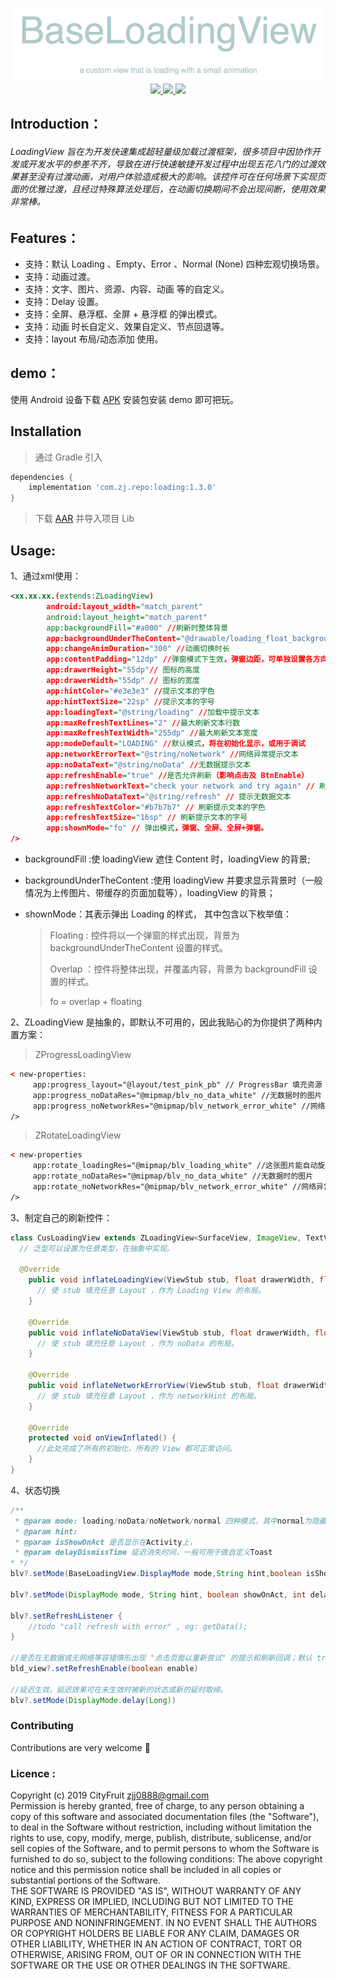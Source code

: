 <p align="center" >
   <img src = "https://github.com/ZBL-Kiven/loadingView/raw/master/demo/title.png"/>
   <br>
   <a href = "https://developer.android.google.cn/">
      <img src = "https://img.shields.io/static/v1?label=platform&message=Android&color=6bf"/>
   </a>
   <a href = "https://github.com/ZBL-Kiven">
      <img src = "https://img.shields.io/static/v1?label=author&message=ZJJ&color=9cf"/>
  </a>
  <a href = "https://github.com/ZBL-Kiven/loadingView/raw/master/demo/demo.apk">
      <img src = "https://img.shields.io/static/v1?label=Newest&message=1.3.0&color=cce"/>
  </a>
</p>


## Introduction：

###### LoadingView 旨在为开发快速集成超轻量级加载过渡框架，很多项目中因协作开发或开发水平的参差不齐，导致在进行快速敏捷开发过程中出现五花八门的过渡效果甚至没有过渡动画，对用户体验造成极大的影响。该控件可在任何场景下实现页面的优雅过渡，且经过特殊算法处理后，在动画切换期间不会出现间断，使用效果非常棒。


## Features：

* 支持：默认 Loading 、Empty、Error 、Normal (None) 四种宏观切换场景。
* 支持：动画过渡。
* 支持：文字、图片、资源、内容、动画 等的自定义。
* 支持：Delay 设置。
* 支持：全屏、悬浮框、全屏 + 悬浮框 的弹出模式。
* 支持：动画 时长自定义、效果自定义、节点回退等。
* 支持：layout 布局/动态添加 使用。

## demo：

使用 Android 设备下载 [APK](https://github.com/ZBL-Kiven/loadingView/raw/master/demo/demo.apk) 安装包安装 demo 即可把玩。

## Installation



> 通过 Gradle 引入

```groovy
dependencies {
    implementation 'com.zj.repo:loading:1.3.0'
}
```

> 下载 [AAR]() 并导入项目 Lib

## Usage:
1、通过xml使用：

```xml
<xx.xx.xx.(extends:ZLoadingView)
        android:layout_width="match_parent"
        android:layout_height="match_parent"
        app:backgroundFill="#a000" //刷新时整体背景
        app:backgroundUnderTheContent="@drawable/loading_float_background" //弹窗背景
        app:changeAnimDuration="300" //动画切换时长
        app:contentPadding="12dp" //弹窗模式下生效，弹窗边距，可单独设置各方向。
        app:drawerHeight="55dp"// 图标的高度
        app:drawerWidth="55dp" // 图标的宽度
        app:hintColor="#e3e3e3" //提示文本的字色
        app:hintTextSize="22sp" //提示文本的字号
        app:loadingText="@string/loading" //加载中提示文本
        app:maxRefreshTextLines="2" //最大刷新文本行数
        app:maxRefreshTextWidth="255dp" //最大刷新文本宽度
        app:modeDefault="LOADING" //默认模式，将在初始化显示，或用于调试
        app:networkErrorText="@string/noNetwork" //网络异常提示文本
        app:noDataText="@string/noData" //无数据提示文本
        app:refreshEnable="true" //是否允许刷新（影响点击及 BtnEnable）
        app:refreshNetworkText="check your network and try again" // 刷新提示网络异常文本
        app:refreshNoDataText="@string/refresh" // 提示无数据文本
        app:refreshTextColor="#b7b7b7" // 刷新提示文本的字色
        app:refreshTextSize="16sp" // 刷新提示文本的字号
        app:shownMode="fo" // 弹出模式，弹窗、全屏、全屏+弹窗。
/>
```

* backgroundFill :使 loadingView 遮住 Content 时，loadingView 的背景;

* backgroundUnderTheContent :使用 loadingView 并要求显示背景时（一般情况为上传图片、带缓存的页面加载等），loadingView 的背景；

* shownMode：其表示弹出 Loading 的样式， 其中包含以下枚举值：

  > Floating : 控件将以一个弹窗的样式出现，背景为  backgroundUnderTheContent 设置的样式。
  >
  > Overlap ：控件将整体出现，并覆盖内容，背景为 backgroundFill 设置的样式。
  >
  > fo = overlap + floating

2、ZLoadingView 是抽象的，即默认不可用的，因此我贴心的为你提供了两种内置方案：

> ZProgressLoadingView

```xml
< new-properties:
     app:progress_layout="@layout/test_pink_pb" // ProgressBar 填充资源
     app:progress_noDataRes="@mipmap/blv_no_data_white" //无数据时的图片
     app:progress_noNetworkRes="@mipmap/blv_network_error_white" //网络异常时的图片
/>
```

>ZRotateLoadingView

```xml
< new-properties
     app:rotate_loadingRes="@mipmap/blv_loading_white" //这张图片能自动旋转。
     app:rotate_noDataRes="@mipmap/blv_no_data_white" //无数据时的图片
     app:rotate_noNetworkRes="@mipmap/blv_network_error_white" //网络异常时的图片
/>
```

3、制定自己的刷新控件：

```java
class CusLoadingView extends ZLoadingView<SurfaceView, ImageView, TextView> {
  // 泛型可以设置为任意类型，在抽象中实现。
  
  @Override
    public void inflateLoadingView(ViewStub stub, float drawerWidth, float drawerHeight) {
      // 使 stub 填充任意 Layout ，作为 Loading View 的布局。
    }

    @Override
    public void inflateNoDataView(ViewStub stub, float drawerWidth, float drawerHeight) {
      // 使 stub 填充任意 Layout ，作为 noData 的布局。
    }

    @Override
    public void inflateNetworkErrorView(ViewStub stub, float drawerWidth, float drawerHeight) {
      // 使 stub 填充任意 Layout ，作为 networkHint 的布局。
    }

    @Override
    protected void onViewInflated() {
      //此处完成了所有的初始化，所有的 View 都可正常访问。
    }
}
```

4、状态切换

```java
/**
 * @param mode: loading/noData/noNetwork/normal 四种模式，其中normal为隐藏；
 * @param hint:
 * @param isShowOnAct 是否显示在Activity上，
 * @param delayDismissTime 延迟消失时间，一般可用于做自定义Toast
* */  
blv?.setMode(BaseLoadingView.DisplayMode mode,String hint,boolean isShowOnAct)

blv?.setMode(DisplayMode mode, String hint, boolean showOnAct, int delayDismissTime)

blv?.setRefreshListener {
    //todo "call refresh with error" , eg: getData();
}

//是否在无数据或无网络等容错情形出现 "点击页面以重新尝试" 的提示和刷新回调；默认 true 显示 
bld_view?.setRefreshEnable(boolean enable)

//延迟生效。延迟效果可在未生效时被新的状态或新的延时取缔。
blv?.setMode(DisplayMode.delay(Long))
```

### Contributing

Contributions are very welcome 🎉

### Licence :

Copyright (c) 2019 CityFruit zjj0888@gmail.com<br>
Permission is hereby granted, free of charge, to any person obtaining a copy of this software and associated documentation files (the "Software"), to deal in the Software without restriction, including without limitation the rights to use, copy, modify, merge, publish, distribute, sublicense, and/or sell copies of the Software, and to permit persons to whom the Software is furnished to do so, subject to the following conditions:
The above copyright notice and this permission notice shall be included in all copies or substantial portions of the Software.<br>
THE SOFTWARE IS PROVIDED "AS IS", WITHOUT WARRANTY OF ANY KIND, EXPRESS OR IMPLIED, INCLUDING BUT NOT LIMITED TO THE WARRANTIES OF MERCHANTABILITY, FITNESS FOR A PARTICULAR PURPOSE AND NONINFRINGEMENT. IN NO EVENT SHALL THE AUTHORS OR COPYRIGHT HOLDERS BE LIABLE FOR ANY CLAIM, DAMAGES OR OTHER LIABILITY, WHETHER IN AN ACTION OF CONTRACT, TORT OR OTHERWISE, ARISING FROM, OUT OF OR IN CONNECTION WITH THE SOFTWARE OR THE USE OR OTHER DEALINGS IN THE SOFTWARE.